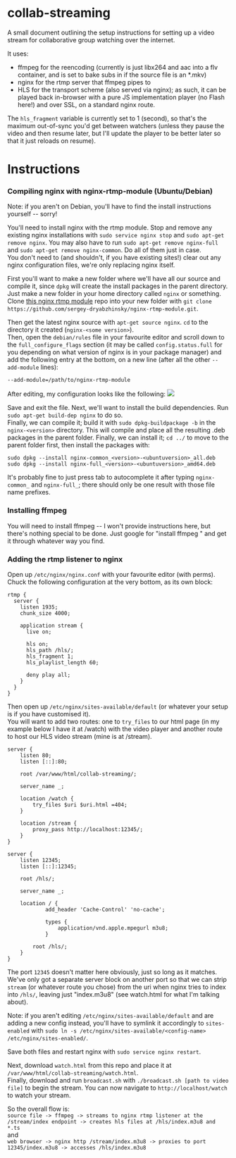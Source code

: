 # collab-streaming
A small document outlining the setup instructions for setting up a video stream for collaborative group watching over the internet.  

It uses:
- ffmpeg for the reencoding (currently is just libx264 and aac into a flv container, and is set to bake subs in if the source file is an \*.mkv)
- nginx for the rtmp server that ffmpeg pipes to
- HLS for the transport scheme (also served via nginx); as such, it can be played back in-browser with a pure JS implementation player (no Flash here!) and over SSL, on a standard nginx route.

The `hls_fragment` variable is currently set to 1 (second), so that's the maximum out-of-sync you'd get between watchers (unless they pause the video and then resume later, but I'll update the player to be better later so that it just reloads on resume). 


# Instructions

### Compiling nginx with nginx-rtmp-module (Ubuntu/Debian)

Note: if you aren't on Debian, you'll have to find the install instructions yourself -- sorry!  

You'll need to install nginx with the rtmp module. Stop and remove any existing nginx installations with
`sudo service nginx stop` and `sudo apt-get remove nginx`. You may also have to run `sudo apt-get remove nginx-full` and `sudo apt-get remove nginx-common`. Do all of them just in case.  
You don't need to (and shouldn't, if you have existing sites!) clear out any nginx configuration files, we're only replacing nginx itself.   

First you'll want to make a new folder where we'll have all our source and compile it, since `dpkg` will create the install packages in the parent directory. Just make a new folder in your home directory called `nginx` or something.  
Clone [this nginx rtmp module](https://github.com/sergey-dryabzhinsky/nginx-rtmp-module) repo into your new folder with `git clone https://github.com/sergey-dryabzhinsky/nginx-rtmp-module.git`.  

Then get the latest nginx source with `apt-get source nginx`. `cd` to the directory it created (`nginx-<some version>`).  
Then, open the `debian/rules` file in your favourite editor and scroll down to the `full_configure_flags` section (it may be called `config.status.full` for you depending on what version of nginx is in your package manager) and add the following entry at the bottom, on a new line (after all the other `--add-module` lines):  
```
--add-module=/path/to/nginx-rtmp-module
```

After editing, my configuration looks like the following: ![](https://my.mixtape.moe/fooxlf.png)  
  
Save and exit the file. Next, we'll want to install the build dependencies. Run `sudo apt-get build-dep nginx` to do so.  
Finally, we can compile it; build it with `sudo dpkg-buildpackage -b` in the `nginx-<version>` directory. This will compile and place all the resulting .deb packages in the parent folder. Finally, we can install it; `cd ../` to move to the parent folder first, then install the packages with:
```
sudo dpkg --install nginx-common_<version>-<ubuntuversion>_all.deb
sudo dpkg --install nginx-full_<version>-<ubuntuversion>_amd64.deb
```
It's probably fine to just press tab to autocomplete it after typing `nginx-common_` and `nginx-full_`; there should only be one result with those file name prefixes. 


### Installing ffmpeg

You will need to install ffmpeg -- I won't provide instructions here, but there's nothing special to be done. Just google for "install ffmpeg <your platform>" and get it through whatever way you find.  

### Adding the rtmp listener to nginx

Open up `/etc/nginx/nginx.conf` with your favourite editor (with perms). Chuck the following configuration at the very bottom, as its own block:  

```
rtmp {
  server {
    listen 1935;
    chunk_size 4000;
    
    application stream {
      live on;
      
      hls on;
      hls_path /hls/;
      hls_fragment 1;
      hls_playlist_length 60;
      
      deny play all;
    }
  }
}
```

Then open up `/etc/nginx/sites-available/default` (or whatever your setup is if you have customised it).  
You will want to add two routes: one to `try_files` to our html page (in my example below I have it at /watch) with the video player and another route to host our HLS video stream (mine is at /stream).  

```
server {
	listen 80;
	listen [::]:80;

	root /var/www/html/collab-streaming/;

	server_name _;

	location /watch {
		try_files $uri $uri.html =404;
	}

	location /stream {
		proxy_pass http://localhost:12345/;
	}
}

server {
	listen 12345;
	listen [::]:12345;

	root /hls/;
	
	server_name _;
	
	location / {
			add_header 'Cache-Control' 'no-cache';

			types {
				application/vnd.apple.mpegurl m3u8;
			}

		root /hls/;
	}
}
```

The port `12345` doesn't matter here obviously, just so long as it matches. We've only got a separate server block on another port so that we can strip `stream` (or whatever route you chose) from the uri when nginx tries to index into `/hls/`, leaving just "index.m3u8" (see watch.html for what I'm talking about).  

Note: if you aren't editing `/etc/nginx/sites-available/default` and are adding a new config instead, you'll have to symlink it accordingly to `sites-enabled` with `sudo ln -s /etc/nginx/sites-available/<config-name> /etc/nginx/sites-enabled/`.  

Save both files and restart nginx with `sudo service nginx restart`.  

Next, download `watch.html` from this repo and place it at `/var/www/html/collab-streaming/watch.html`.  
Finally, download and run `broadcast.sh` with `./broadcast.sh [path to video file]` to begin the stream. You can now navigate to `http://localhost/watch` to watch your stream.  
  
  
So the overall flow is:  
```source file -> ffmpeg -> streams to nginx rtmp listener at the /stream/index endpoint -> creates hls files at /hls/index.m3u8 and *.ts```  
and  
```web browser -> nginx http /stream/index.m3u8 -> proxies to port 12345/index.m3u8 -> accesses /hls/index.m3u8```
